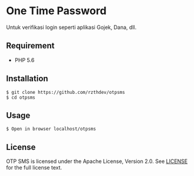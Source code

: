 # One Time Password
Untuk verifikasi login seperti aplikasi Gojek, Dana, dll.

## Requirement
- PHP 5.6

## Installation
```
$ git clone https://github.com/rzthdev/otpsms
$ cd otpsms
```
## Usage
```
$ Open in browser localhost/otpsms
```
## License
OTP SMS is licensed under the Apache License, Version 2.0. See
[LICENSE](https://github.com/rzthdev/otpsms/blob/master/LICENSE.md) for the full
license text.
